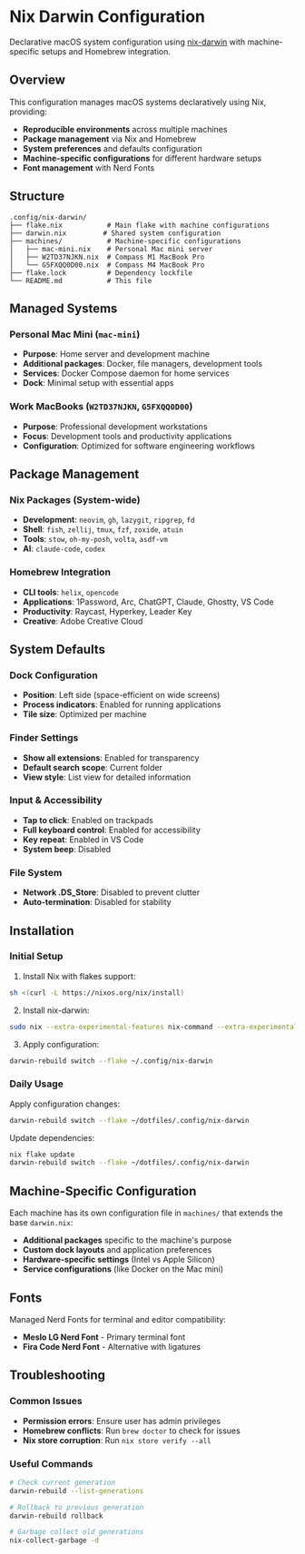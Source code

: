 # Nix Darwin Configuration

Declarative macOS system configuration using [nix-darwin](https://github.com/LnL7/nix-darwin) with machine-specific setups and Homebrew integration.

## Overview

This configuration manages macOS systems declaratively using Nix, providing:
- **Reproducible environments** across multiple machines
- **Package management** via Nix and Homebrew
- **System preferences** and defaults configuration
- **Machine-specific configurations** for different hardware setups
- **Font management** with Nerd Fonts

## Structure

```
.config/nix-darwin/
├── flake.nix           # Main flake with machine configurations
├── darwin.nix         # Shared system configuration
├── machines/           # Machine-specific configurations
│   ├── mac-mini.nix    # Personal Mac mini server
│   ├── W2TD37NJKN.nix  # Compass M1 MacBook Pro
│   └── G5FXQQ0D00.nix  # Compass M4 MacBook Pro
├── flake.lock          # Dependency lockfile
└── README.md           # This file
```

## Managed Systems

### Personal Mac Mini (`mac-mini`)
- **Purpose**: Home server and development machine
- **Additional packages**: Docker, file managers, development tools
- **Services**: Docker Compose daemon for home services
- **Dock**: Minimal setup with essential apps

### Work MacBooks (`W2TD37NJKN`, `G5FXQQ0D00`)
- **Purpose**: Professional development workstations
- **Focus**: Development tools and productivity applications
- **Configuration**: Optimized for software engineering workflows

## Package Management

### Nix Packages (System-wide)
- **Development**: `neovim`, `gh`, `lazygit`, `ripgrep`, `fd`
- **Shell**: `fish`, `zellij`, `tmux`, `fzf`, `zoxide`, `atuin`
- **Tools**: `stow`, `oh-my-posh`, `volta`, `asdf-vm`
- **AI**: `claude-code`, `codex`

### Homebrew Integration
- **CLI tools**: `helix`, `opencode`
- **Applications**: 1Password, Arc, ChatGPT, Claude, Ghostty, VS Code
- **Productivity**: Raycast, Hyperkey, Leader Key
- **Creative**: Adobe Creative Cloud

## System Defaults

### Dock Configuration
- **Position**: Left side (space-efficient on wide screens)
- **Process indicators**: Enabled for running applications
- **Tile size**: Optimized per machine

### Finder Settings
- **Show all extensions**: Enabled for transparency
- **Default search scope**: Current folder
- **View style**: List view for detailed information

### Input & Accessibility
- **Tap to click**: Enabled on trackpads
- **Full keyboard control**: Enabled for accessibility
- **Key repeat**: Enabled in VS Code
- **System beep**: Disabled

### File System
- **Network .DS_Store**: Disabled to prevent clutter
- **Auto-termination**: Disabled for stability

## Installation

### Initial Setup
1. Install Nix with flakes support:
```bash
sh <(curl -L https://nixos.org/nix/install)
```

2. Install nix-darwin:
```bash
sudo nix --extra-experimental-features nix-command --extra-experimental-features flakes run nix-darwin/master#darwin-rebuild -- switch --flake ~/dotfiles/.config/nix-darwin
```

3. Apply configuration:
```bash
darwin-rebuild switch --flake ~/.config/nix-darwin
```

### Daily Usage
Apply configuration changes:
```bash
darwin-rebuild switch --flake ~/dotfiles/.config/nix-darwin
```

Update dependencies:
```bash
nix flake update
darwin-rebuild switch --flake ~/dotfiles/.config/nix-darwin
```

## Machine-Specific Configuration

Each machine has its own configuration file in `machines/` that extends the base `darwin.nix`:

- **Additional packages** specific to the machine's purpose
- **Custom dock layouts** and application preferences  
- **Hardware-specific settings** (Intel vs Apple Silicon)
- **Service configurations** (like Docker on the Mac mini)

## Fonts

Managed Nerd Fonts for terminal and editor compatibility:
- **Meslo LG Nerd Font** - Primary terminal font
- **Fira Code Nerd Font** - Alternative with ligatures

## Troubleshooting

### Common Issues
- **Permission errors**: Ensure user has admin privileges
- **Homebrew conflicts**: Run `brew doctor` to check for issues
- **Nix store corruption**: Run `nix store verify --all`

### Useful Commands
```bash
# Check current generation
darwin-rebuild --list-generations

# Rollback to previous generation
darwin-rebuild rollback

# Garbage collect old generations
nix-collect-garbage -d
```
